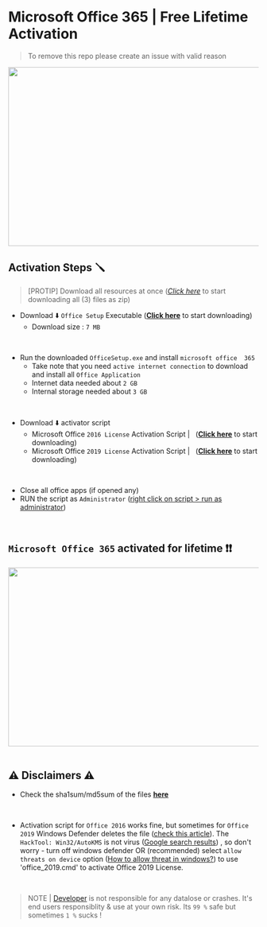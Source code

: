 # Microsoft Office 365 | Free Lifetime Activation
> To remove this repo please create an issue with valid reason

<img src='/img/microsoft365.jpg' width='700' height='360'>

<br>

## Activation Steps 🪛
> [PROTIP] Download all resources at once ([_Click here_](https://github.com/Divinemonk/msoffice365/archive/refs/tags/downloads.zip) to start downloading all (3) files as zip)

- Download ⬇️ `Office Setup` Executable ([__Click here__](https://github.com/Divinemonk/msoffice365/releases/download/downloads/OfficeSetup.exe) to start downloading)
    - Download size : `7 MB`

<br>

- Run the downloaded `OfficeSetup.exe` and install `microsoft office  365`
   - Take note that you need `active internet connection` to download and install all `Office Application`
   - Internet data needed about `2 GB`
   - Internal storage needed about `3 GB`

<br>

- Download ⬇️ activator script 
    - Microsoft Office `2016 License` Activation Script | &nbsp; ([__Click here__](https://github.com/Divinemonk/msoffice365/releases/download/downloads/office_2016.cmd) to start downloading)
    - Microsoft Office `2019 License` Activation Script | &nbsp; ([__Click here__](https://github.com/Divinemonk/msoffice365/releases/download/downloads/office_2019.cmd) to start downloading)

<br>

- Close all office apps (if opened any) 
- RUN the script as `Administrator` ([right click on script > run as administrator](https://www.google.com/search?q=run+as+administrator))

<br>

## `Microsoft Office 365` activated for lifetime ❗❗

<img src='/img/msoffice-banner.jpg' width='700' height='360'>

<br>
<br>

## ⚠️ Disclaimers ⚠️

- Check the sha1sum/md5sum of the files [__here__](sums.md)

<br>

- Activation script for `Office 2016` works fine, but sometimes for `Office 2019` Windows Defender deletes the file ([check this article](https://www.quora.com/I-faced-this-thread-HackTool-Win32-AutoKMS-in-windows-defender-win-10-pro-What-should-I-do)). The `HackTool: Win32/AutoKMS` is not virus ([Google search results](https://www.google.com/search?q=is+HackTool%3A+Win32%2FAutoKMS+virus)) , so don't worry - turn off windows defender OR (recommended) select `allow threats on device` option ([How to allow threat in windows?](https://www.google.com/search?q=allow+threats+in+windows)) to use 'office_2019.cmd' to activate Office 2019 License.

<br>

> NOTE | [Developer](https://github.com/Divinemonk) is not responsible for any datalose or crashes. It's end users responsiblity & use at your own risk. Its `99 %` safe but sometimes `1 %` sucks !
